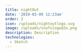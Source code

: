 ```yaml
---
title: nightOut
date: '2019-03-09 12:23am'
order: 2
icon: /uploads/nightoutlogo.svg
image: /uploads/snafulogo@3x.png
description: Description
technologies:
  - Sketch
---
```


